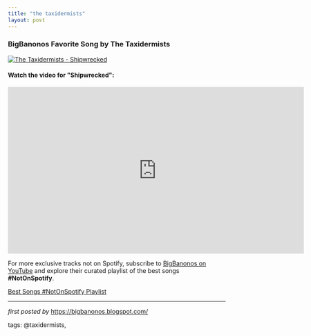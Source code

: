 ```yaml
---
title: "the taxidermists"
layout: post
---
```

<h3>BigBanonos Favorite Song by The Taxidermists</h3> <!-- Featured Image -->
<div > <a href="https://assets.rebelmouse.io/eyJhbGciOiJIUzI1NiIsInR5cCI6IkpXVCJ9.eyJpbWFnZSI6Imh0dHBzOi8vYXNzZXRzLnJibC5tcy81MTg1MDU3NS9vcmlnaW4uanBnIiwiZXhwaXJlc19hdCI6MTc4MjIyODg5Nn0.SlOtu1Ziygym7nKtLUoyTkqFFK956cYPhGjZBp4xbls/img.jpg?width=1000&quality=100" target="_blank"> <img src="https://assets.rebelmouse.io/eyJhbGciOiJIUzI1NiIsInR5cCI6IkpXVCJ9.eyJpbWFnZSI6Imh0dHBzOi8vYXNzZXRzLnJibC5tcy81MTg1MDU3NS9vcmlnaW4uanBnIiwiZXhwaXJlc19hdCI6MTc4MjIyODg5Nn0.SlOtu1Ziygym7nKtLUoyTkqFFK956cYPhGjZBp4xbls/img.jpg?width=1000&quality=100" alt="The Taxidermists - Shipwrecked"> </a>
</div> <!-- YouTube Video Embed -->
<h4>Watch the video for "Shipwrecked":</h4>
<div > <iframe width="685" height="385" src="https://www.youtube.com/embed/Qlg5L0cSaUQ" title="Taxidermists - "Shipwrecked"" frameborder="0" allow="accelerometer; autoplay; clipboard-write; encrypted-media; gyroscope; picture-in-picture; web-share" referrerpolicy="strict-origin-when-cross-origin" allowfullscreen></iframe>
</div> 

<!--Subscribe and Playlist Links-->
<div>
    <p>For more exclusive tracks not on Spotify, subscribe to <a href="https://www.youtube.com/@BigBanonos" target="_blank">BigBanonos on YouTube</a> and explore their curated playlist of the best songs <strong>#NotOnSpotify</strong>.</p>
    <p><a href="https://www.youtube.com/playlist?list=PLtuNtuTatqI0kFahUCbtbfenC_ET5O_tr" target="_blank">Best Songs #NotOnSpotify Playlist<br /></a></p></div>

<hr />

<p><em>first posted by</em> <a href="https://bigbanonos.blogspot.com/" rel="noopener" target="_new">https://bigbanonos.blogspot.com/</a></p>

<p>tags: @taxidermists,</p>
